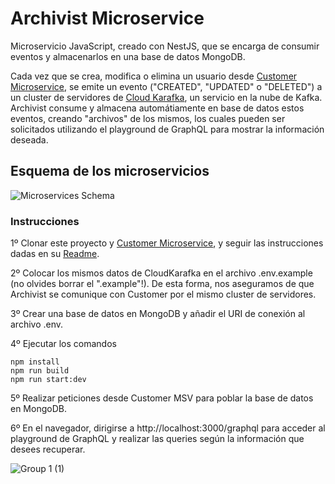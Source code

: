 # Archivist Microservice

Microservicio JavaScript, creado con NestJS, que se encarga de consumir eventos y almacenarlos en una base de datos MongoDB.

Cada vez que se crea, modifica o elimina un usuario desde [Customer Microservice](https://github.com/Juancho997/customer-msv), se emite un evento ("CREATED", "UPDATED" o "DELETED") a un cluster de servidores de [Cloud Karafka](https://www.cloudkarafka.com), un servicio en la nube de Kafka. Archivist consume y almacena automátiamente en base de datos estos eventos, creando "archivos" de los mismos, los cuales pueden ser solicitados utilizando el playground de GraphQL para mostrar la información deseada.

## Esquema de los microservicios
![Microservices Schema](https://user-images.githubusercontent.com/89111705/200440061-6c7fb5a4-8db4-479d-9f3e-e454ff649c5c.png)

### Instrucciones

1º Clonar este proyecto y [Customer Microservice](https://github.com/Juancho997/customer-msv), y seguir las instrucciones dadas en su [Readme](https://github.com/Juancho997/customer-msv/blob/main/README.md).

2º Colocar los mismos datos de CloudKarafka en el archivo .env.example (no olvides borrar el ".example"!). De esta forma, nos aseguramos de que Archivist se comunique con Customer por el mismo cluster de servidores.

3º Crear una base de datos en MongoDB y añadir el URI de conexión al archivo .env.

4º Ejecutar los comandos

```
npm install
npm run build
npm run start:dev
```

5º Realizar peticiones desde Customer MSV para poblar la base de datos en MongoDB.

6º En el navegador, dirigirse a http://localhost:3000/graphql para acceder al playground de GraphQL y realizar las queries según la información que desees recuperar.

![Group 1 (1)](https://user-images.githubusercontent.com/89111705/200449994-331f11a6-171f-4e59-b275-58fbfa0a26b4.png)
